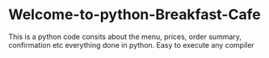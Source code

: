 # Welcome-to-python-Breakfast-Cafe
This is a python code consits about the menu, prices, order summary, confirmation etc everything done in python. Easy to execute any compiler
